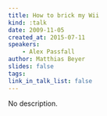 ```yaml
---
title: How to brick my Wii
kind: :talk
date: 2009-11-05
created_at: 2015-07-11
speakers:
    - Alex Passfall
author: Matthias Beyer
slides: false
tags:
link_in_talk_list: false
---
```


No description.
